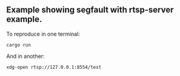 ## Example showing segfault with rtsp-server example.

To reproduce in one terminal:

```
cargo run
```

And in another:

```
xdg-open rtsp://127.0.0.1:8554/test
```

